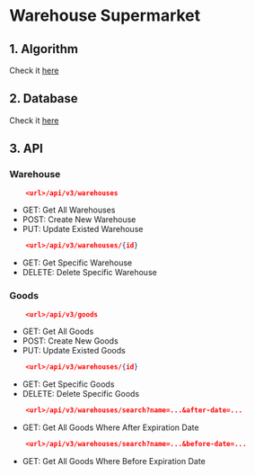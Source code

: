 # Warehouse Supermarket

## 1. Algorithm
Check it [here](https://github.com/MuffinCrunchy/warehouse_supermarket/tree/master/src/main/java/com/muffincrunchy/warehouse_supermarket/utils/algorithm)

## 2. Database
Check it [here](https://github.com/MuffinCrunchy/warehouse_supermarket/tree/master/src/main/java/com/muffincrunchy/warehouse_supermarket/utils/database)

## 3. API
### Warehouse
```json
    <url>/api/v3/warehouses
```
* GET: Get All Warehouses
* POST: Create New Warehouse
* PUT: Update Existed Warehouse
```json
    <url>/api/v3/warehouses/{id}
```
* GET: Get Specific Warehouse
* DELETE: Delete Specific Warehouse

### Goods
```json
    <url>/api/v3/goods
```
* GET: Get All Goods
* POST: Create New Goods
* PUT: Update Existed Goods
```json
    <url>/api/v3/warehouses/{id}
```
* GET: Get Specific Goods
* DELETE: Delete Specific Goods
```json
    <url>/api/v3/warehouses/search?name=...&after-date=...
```
* GET: Get All Goods Where After Expiration Date
```json
    <url>/api/v3/warehouses/search?name=...&before-date=...
```
* GET: Get All Goods Where Before Expiration Date
